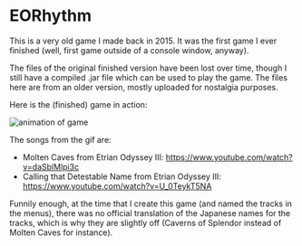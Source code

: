# EORhythm

This is a very old game I made back in 2015. It was the first game I ever finished (well, first game outside of a console window, anyway).

The files of the original finished version have been lost over time, though I still have a compiled .jar file which can be used to play the game. The files here are from an older version, mostly uploaded for nostalgia purposes.

Here is the (finished) game in action:

![animation of game](eorhythm.gif)

The songs from the gif are:
* Molten Caves from Etrian Odyssey III: https://www.youtube.com/watch?v=daSblMlpi3c
* Calling that Detestable Name from Etrian Odyssey III: https://www.youtube.com/watch?v=U_0TeykT5NA

Funnily enough, at the time that I create this game (and named the tracks in the menus), there was no official translation of the Japanese names for the tracks, which is why they are slightly off (Caverns of Splendor instead of Molten Caves for instance). 
